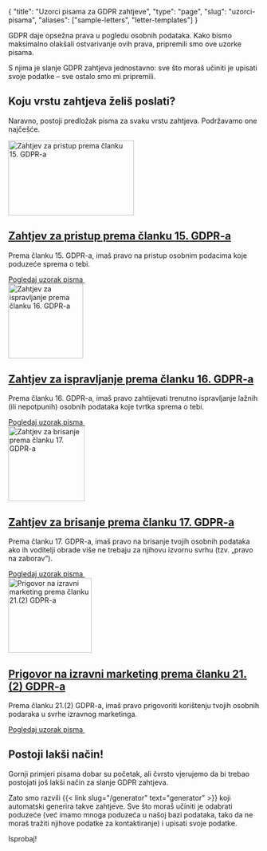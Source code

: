 {
	"title": "Uzorci pisama za GDPR zahtjeve",
	"type": "page",
    "slug": "uzorci-pisama",
	"aliases": ["sample-letters", "letter-templates"]
}

GDPR daje opsežna prava u pogledu osobnih podataka. Kako bismo maksimalno olakšali ostvarivanje ovih prava, pripremili smo ove uzorke pisama.

S njima je slanje GDPR zahtjeva jednostavno: sve što moraš učiniti je upisati svoje podatke – sve ostalo smo mi pripremili.

## Koju vrstu zahtjeva želiš poslati?

Naravno, postoji predložak pisma za svaku vrstu zahtjeva. Podržavamo one najčešće.

<article class="list-article icon-list-article">
    <div class="col25 article-featured-image"><a href="/blog/sample-letter-gdpr-access-request/"><img class="image" src="/card-icons/view.svg" alt="Zahtjev za pristup prema članku 15. GDPR-a" width="252" height="150"></a></div>
    <div class="padded col75">
        <a href="/blog/sample-letter-gdpr-access-request/"><h1>Zahtjev za pristup prema članku 15. GDPR-a</h1></a>
        <p class="description">
            Prema članku 15. GDPR-a, imaš pravo na pristup osobnim podacima koje poduzeće sprema o tebi. 
        </p>
    </div>
    <div class="clearfix"></div>
    <a class="button button-primary read-more-button" href="/blog/sample-letter-gdpr-access-request/">Pogledaj uzorak pisma&nbsp;<span class="icon icon-arrow-right"></span></a>
</article>

<article class="list-article icon-list-article">
    <div class="col25 article-featured-image"><a href="/blog/sample-letter-gdpr-rectification-request/"><img class="image" src="/card-icons/edit.svg" alt="Zahtjev za ispravljanje prema članku 16. GDPR-a" width="150" height="150"></a></div>
    <div class="padded col75">
        <a href="/blog/sample-letter-gdpr-rectification-request/"><h1>Zahtjev za ispravljanje prema članku 16. GDPR-a</h1></a>
        <p class="description">
            Prema članku 16. GDPR-a, imaš pravo zahtijevati trenutno ispravljanje lažnih (ili nepotpunih) osobnih podataka koje tvrtka sprema o tebi.
        </p>
    </div>
    <div class="clearfix"></div>
    <a class="button button-primary read-more-button" href="/blog/sample-letter-gdpr-rectification-request/">Pogledaj uzorak pisma&nbsp;<span class="icon icon-arrow-right"></span></a>
</article>

<article class="list-article icon-list-article">
    <div class="col25 article-featured-image"><a href="/blog/sample-letter-gdpr-erasure-request/"><img class="image" src="/card-icons/erase.svg" alt="Zahtjev za brisanje prema članku 17. GDPR-a" width="153" height="150"></a></div>
    <div class="padded col75">
        <a href="/blog/sample-letter-gdpr-erasure-request/"><h1>Zahtjev za brisanje prema članku 17. GDPR-a</h1></a>
        <p class="description">
            Prema članku 17. GDPR-a, imaš pravo na brisanje tvojih osobnih podataka ako ih voditelji obrade više ne trebaju za njihovu izvornu svrhu (tzv. „pravo na zaborav”).
        </p>
    </div>
    <div class="clearfix"></div>
    <a class="button button-primary read-more-button" href="/blog/sample-letter-gdpr-erasure-request/">Pogledaj uzorak pisma&nbsp;<span class="icon icon-arrow-right"></span></a>
</article>

<article class="list-article icon-list-article">
    <div class="col25 article-featured-image"><a href="/blog/sample-letter-gdpr-direct-marketing-objection/"><img class="image" src="/card-icons/warning.svg" alt="Prigovor na izravni marketing prema članku 21.(2) GDPR-a" width="167" height="150"></a></div>
    <div class="padded col75">
        <a href="/blog/sample-letter-gdpr-direct-marketing-objection/"><h1>Prigovor na izravni marketing prema članku 21.(2) GDPR-a</h1></a>
        <p class="description">
            Prema članku 21.(2) GDPR-a, imaš pravo prigovoriti korištenju tvojih osobnih podaraka u svrhe izravnog marketinga.
        </p>
    </div>
    <div class="clearfix"></div>
    <a class="button button-primary read-more-button" href="/blog/sample-letter-gdpr-direct-marketing-objection/">Pogledaj uzorak pisma&nbsp;<span class="icon icon-arrow-right"></span></a>
</article>

## Postoji lakši način!

Gornji primjeri pisama dobar su početak, ali čvrsto vjerujemo da bi trebao postojati još lakši način za slanje GDPR zahtjeva.

Zato smo razvili {{< link slug="/generator" text="generator" >}} koji automatski generira takve zahtjeve. Sve što moraš učiniti je odabrati poduzeće (već imamo mnoga poduzeća u našoj bazi podataka, tako da ne moraš tražiti njihove podatke za kontaktiranje) i upisati svoje podatke.

Isprobaj!
